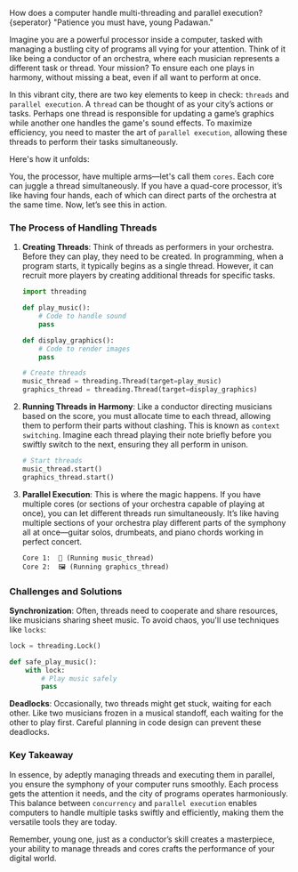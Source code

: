 How does a computer handle multi-threading and parallel execution?
{seperator}
"Patience you must have, young Padawan." 

Imagine you are a powerful processor inside a computer, tasked with managing a bustling city of programs all vying for your attention. Think of it like being a conductor of an orchestra, where each musician represents a different task or thread. Your mission? To ensure each one plays in harmony, without missing a beat, even if all want to perform at once.

In this vibrant city, there are two key elements to keep in check: `threads` and `parallel execution`. A `thread` can be thought of as your city’s actions or tasks. Perhaps one thread is responsible for updating a game’s graphics while another one handles the game's sound effects. To maximize efficiency, you need to master the art of `parallel execution`, allowing these threads to perform their tasks simultaneously.

Here's how it unfolds:

You, the processor, have multiple arms—let's call them `cores`. Each core can juggle a thread simultaneously. If you have a quad-core processor, it’s like having four hands, each of which can direct parts of the orchestra at the same time. Now, let’s see this in action.

### The Process of Handling Threads

1. **Creating Threads**: Think of threads as performers in your orchestra. Before they can play, they need to be created. In programming, when a program starts, it typically begins as a single thread. However, it can recruit more players by creating additional threads for specific tasks.

   ```python
   import threading 

   def play_music():
       # Code to handle sound
       pass

   def display_graphics():
       # Code to render images
       pass

   # Create threads
   music_thread = threading.Thread(target=play_music)
   graphics_thread = threading.Thread(target=display_graphics)
   ```

2. **Running Threads in Harmony**: Like a conductor directing musicians based on the score, you must allocate time to each thread, allowing them to perform their parts without clashing. This is known as `context switching`. Imagine each thread playing their note briefly before you swiftly switch to the next, ensuring they all perform in unison.

   ```python
   # Start threads
   music_thread.start()
   graphics_thread.start()
   ```

3. **Parallel Execution**: This is where the magic happens. If you have multiple cores (or sections of your orchestra capable of playing at once), you can let different threads run simultaneously. It’s like having multiple sections of your orchestra play different parts of the symphony all at once—guitar solos, drumbeats, and piano chords working in perfect concert.

   ```plaintext
   Core 1:  🎵 (Running music_thread)
   Core 2:  🖼️ (Running graphics_thread)
   ```

### Challenges and Solutions

**Synchronization**: Often, threads need to cooperate and share resources, like musicians sharing sheet music. To avoid chaos, you'll use techniques like `locks`:

```python
lock = threading.Lock()

def safe_play_music():
    with lock:
        # Play music safely
        pass
```

**Deadlocks**: Occasionally, two threads might get stuck, waiting for each other. Like two musicians frozen in a musical standoff, each waiting for the other to play first. Careful planning in code design can prevent these deadlocks.

### Key Takeaway

In essence, by adeptly managing threads and executing them in parallel, you ensure the symphony of your computer runs smoothly. Each process gets the attention it needs, and the city of programs operates harmoniously. This balance between `concurrency` and `parallel execution` enables computers to handle multiple tasks swiftly and efficiently, making them the versatile tools they are today.

Remember, young one, just as a conductor’s skill creates a masterpiece, your ability to manage threads and cores crafts the performance of your digital world.